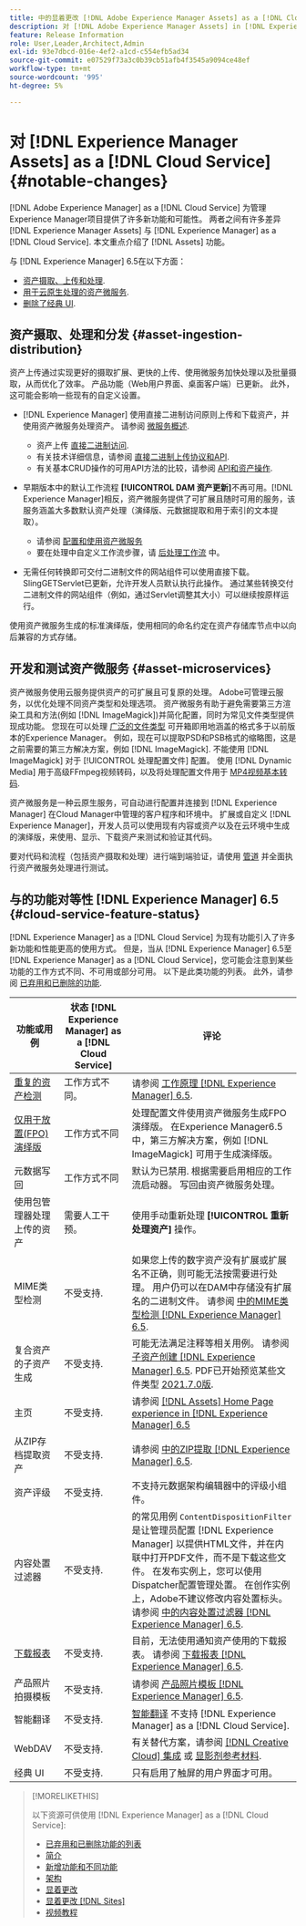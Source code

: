 ```yaml
---
title: 中的显着更改 [!DNL Adobe Experience Manager Assets] as a [!DNL Cloud Service]
description: 对 [!DNL Adobe Experience Manager Assets] in [!DNL Experience Manager] as a [!DNL Cloud Service] as compared to [!DNL Adobe Experience Manager] 6.5。
feature: Release Information
role: User,Leader,Architect,Admin
exl-id: 93e7dbcd-016e-4ef2-a1cd-c554efb5ad34
source-git-commit: e07529f73a3c0b39cb51afb4f3545a9094ce48ef
workflow-type: tm+mt
source-wordcount: '995'
ht-degree: 5%

---
```


# 对 [!DNL Experience Manager Assets] as a [!DNL Cloud Service] {#notable-changes}

[!DNL Adobe Experience Manager] as a [!DNL Cloud Service] 为管理Experience Manager项目提供了许多新功能和可能性。 两者之间有许多差异 [!DNL Experience Manager Assets] 与 [!DNL Experience Manager] as a [!DNL Cloud Service]. 本文重点介绍了 [!DNL Assets] 功能。

与 [!DNL Experience Manager] 6.5在以下方面：

* [资产摄取、上传和处理](#asset-ingestion).
* [用于云原生处理的资产微服务](#asset-microservices).
* [删除了经典 UI](#classic-ui).

## 资产摄取、处理和分发 {#asset-ingestion-distribution}

资产上传通过实现更好的摄取扩展、更快的上传、使用微服务加快处理以及批量摄取，从而优化了效率。 产品功能（Web用户界面、桌面客户端）已更新。 此外，这可能会影响一些现有的自定义设置。

* [!DNL Experience Manager] 使用直接二进制访问原则上传和下载资产，并使用资产微服务处理资产。 请参阅 [微服务概述](/help/assets/asset-microservices-overview.md).
   * 资产上传 [直接二进制访问](/help/assets/asset-microservices-overview.md#asset-upload-with-direct-binary-access).
   * 有关技术详细信息，请参阅 [直接二进制上传协议和API](/help/assets/developer-reference-material-apis.md#upload-binary).
   * 有关基本CRUD操作的可用API方法的比较，请参阅 [API和资产操作](/help/assets/developer-reference-material-apis.md#use-cases-and-apis).
*  早期版本中的默认工作流程 **[!UICONTROL DAM 资产更新]**&#x200B;不再可用。[!DNL Experience Manager]相反，资产微服务提供了可扩展且随时可用的服务，该服务涵盖大多数默认资产处理（演绎版、元数据提取和用于索引的文本提取）。
   * 请参阅 [配置和使用资产微服务](/help/assets/asset-microservices-configure-and-use.md)
   * 要在处理中自定义工作流步骤，请 [后处理工作流](/help/assets/asset-microservices-configure-and-use.md#post-processing-workflows) 中。

* 无需任何转换即可交付二进制文件的网站组件可以使用直接下载。 SlingGETServlet已更新，允许开发人员默认执行此操作。 通过某些转换交付二进制文件的网站组件（例如，通过Servlet调整其大小）可以继续按原样运行。

使用资产微服务生成的标准演绎版，使用相同的命名约定在资产存储库节点中以向后兼容的方式存储。

## 开发和测试资产微服务 {#asset-microservices}

资产微服务使用云服务提供资产的可扩展且可复原的处理。 Adobe可管理云服务，以优化处理不同资产类型和处理选项。 资产微服务有助于避免需要第三方渲染工具和方法(例如 [!DNL ImageMagick])并简化配置，同时为常见文件类型提供现成功能。 您现在可以处理 [广泛的文件类型](/help/assets/file-format-support.md) 可开箱即用地涵盖的格式多于以前版本的Experience Manager。 例如，现在可以提取PSD和PSB格式的缩略图，这是之前需要的第三方解决方案，例如 [!DNL ImageMagick]. 不能使用 [!DNL ImageMagick] 对于 [!UICONTROL 处理配置文件] 配置。 使用 [!DNL Dynamic Media] 用于高级FFmpeg视频转码，以及将处理配置文件用于 [MP4视频基本转码](/help/assets/manage-video-assets.md#transcode-video).

资产微服务是一种云原生服务，可自动进行配置并连接到 [!DNL Experience Manager] 在Cloud Manager中管理的客户程序和环境中。 扩展或自定义 [!DNL Experience Manager]，开发人员可以使用现有内容或资产以及在云环境中生成的演绎版，来使用、显示、下载资产来测试和验证其代码。

要对代码和流程（包括资产摄取和处理）进行端到端验证，请使用 [管道](/help/implementing/cloud-manager/configuring-pipelines/introduction-ci-cd-pipelines.md) 并全面执行资产微服务处理进行测试。

## 与的功能对等性 [!DNL Experience Manager] 6.5 {#cloud-service-feature-status}

[!DNL Experience Manager] as a [!DNL Cloud Service] 为现有功能引入了许多新功能和性能更高的使用方式。 但是，当从 [!DNL Experience Manager] 6.5至 [!DNL Experience Manager] as a [!DNL Cloud Service]，您可能会注意到某些功能的工作方式不同、不可用或部分可用。 以下是此类功能的列表。 此外，请参阅 [已弃用和已删除的功能](/help/release-notes/deprecated-removed-features.md).

| 功能或用例 | 状态 [!DNL Experience Manager] as a [!DNL Cloud Service] | 评论 |
|-----|-----|-----|
| [重复的资产检测](/help/assets/manage-digital-assets.md#detect-duplicate-assets) | 工作方式不同。 | 请参阅 [工作原理 [!DNL Experience Manager] 6.5](https://experienceleague.adobe.com/docs/experience-manager-65/assets/managing/duplicate-detection.html). |
| [仅用于放置(FPO)演绎版](/help/assets/configure-fpo-renditions.md) | 工作方式不同 | 处理配置文件使用资产微服务生成FPO演绎版。 在Experience Manager6.5中，第三方解决方案，例如 [!DNL ImageMagick] 可用于生成演绎版。 |
| 元数据写回 | 工作方式不同 | 默认为已禁用. 根据需要启用相应的工作流启动器。 写回由资产微服务处理。 |
| 使用包管理器处理上传的资产 | 需要人工干预。 | 使用手动重新处理 **[!UICONTROL 重新处理资产]** 操作。 |
| MIME类型检测 | 不受支持. | 如果您上传的数字资产没有扩展或扩展名不正确，则可能无法按需要进行处理。 用户仍可以在DAM中存储没有扩展名的二进制文件。 请参阅 [中的MIME类型检测 [!DNL Experience Manager] 6.5](https://experienceleague.adobe.com/docs/experience-manager-65/assets/administer/detect-asset-mime-type-with-tika.html). |
| 复合资产的子资产生成 | 不受支持. | 可能无法满足注释等相关用例。 请参阅 [子资产创建 [!DNL Experience Manager] 6.5](https://experienceleague.adobe.com/docs/experience-manager-65/assets/managing/managing-linked-subassets.html#generate-subassets). PDF已开始预览某些文件类型 [2021.7.0版](/help/release-notes/release-notes-cloud/release-notes-current.md). |
| 主页 | 不受支持. | 请参阅 [[!DNL Assets] Home Page experience in [!DNL Experience Manager] 6.5](https://experienceleague.adobe.com/docs/experience-manager-65/assets/using/assets-home-page.html) |
| 从ZIP存档提取资产 | 不受支持. | 请参阅 [中的ZIP提取 [!DNL Experience Manager] 6.5](https://experienceleague.adobe.com/docs/experience-manager-65/assets/managing/manage-assets.html#extractzip). |
| 资产评级 | 不受支持. | 不支持元数据架构编辑器中的评级小组件。 |
| 内容处置过滤器 | 不受支持. | 的常见用例 `ContentDispositionFilter` 是让管理员配置 [!DNL Experience Manager] 以提供HTML文件，并在内联中打开PDF文件，而不是下载这些文件。 在发布实例上，您可以使用Dispatcher配置管理处置。 在创作实例上，Adobe不建议修改内容处置标头。 请参阅 [中的内容处置过滤器 [!DNL Experience Manager] 6.5](https://experienceleague.adobe.com/docs/experience-manager-65/administering/security/content-disposition-filter.html). |
| [下载报表](/help/assets/asset-reports.md) | 不受支持. | 目前，无法使用通知资产使用的下载报表。 请参阅 [下载报表 [!DNL Experience Manager] 6.5](https://experienceleague.adobe.com/docs/experience-manager-65/assets/administer/asset-reports.html). |
| 产品照片拍摄模板 | 不受支持. | 请参阅 [产品照片模板 [!DNL Experience Manager] 6.5](https://experienceleague.adobe.com/docs/experience-manager-65/authoring/projects/managing-product-information.html). |
| 智能翻译 | 不受支持. | [智能翻译](https://experienceleague.adobe.com/docs/experience-manager-learn/assets/translation/smart-translation-search-feature-video-use.html) 不支持 [!DNL Experience Manager] as a [!DNL Cloud Service]. |
| WebDAV | 不受支持. | 有关替代方案，请参阅 [[!DNL Creative Cloud] 集成](/help/assets/aem-cc-integration-best-practices.md) 或 [显影剂参考材料](/help/assets/developer-reference-material-apis.md). |
| 经典 UI | 不受支持. | 只有启用了触屏的用户界面才可用。 |

>[!MORELIKETHIS]
>
>以下资源可供使用 [!DNL Experience Manager] as a [!DNL Cloud Service]:
>
>* [已弃用和已删除功能的列表](/help/release-notes/deprecated-removed-features.md)
>* [简介](/help/overview/introduction.md)
>* [新增功能和不同功能](/help/overview/what-is-new-and-different.md)
>* [架构](/help/overview/architecture.md)
>* [显着更改](/help/release-notes/aem-cloud-changes.md)
>* [显着更改 [!DNL Sites]](/help/sites-cloud/sites-cloud-changes.md)
>* [视频教程](https://experienceleague.adobe.com/docs/experience-manager-learn/cloud-service/overview.html)

